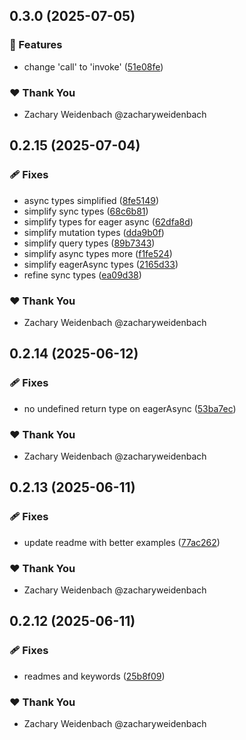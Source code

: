 ## 0.3.0 (2025-07-05)

### 🚀 Features

- change 'call' to 'invoke' ([51e08fe](https://github.com/dataquail/chimeric/commit/51e08fe))

### ❤️ Thank You

- Zachary Weidenbach @zacharyweidenbach

## 0.2.15 (2025-07-04)

### 🩹 Fixes

- async types simplified ([8fe5149](https://github.com/dataquail/chimeric/commit/8fe5149))
- simplify sync types ([68c6b81](https://github.com/dataquail/chimeric/commit/68c6b81))
- simplify types for eager async ([62dfa8d](https://github.com/dataquail/chimeric/commit/62dfa8d))
- simplify mutation types ([dda9b0f](https://github.com/dataquail/chimeric/commit/dda9b0f))
- simplify query types ([89b7343](https://github.com/dataquail/chimeric/commit/89b7343))
- simplify async types more ([f1fe524](https://github.com/dataquail/chimeric/commit/f1fe524))
- simplify eagerAsync types ([2165d33](https://github.com/dataquail/chimeric/commit/2165d33))
- refine sync types ([ea09d38](https://github.com/dataquail/chimeric/commit/ea09d38))

### ❤️ Thank You

- Zachary Weidenbach @zacharyweidenbach

## 0.2.14 (2025-06-12)

### 🩹 Fixes

- no undefined return type on eagerAsync ([53ba7ec](https://github.com/dataquail/chimeric/commit/53ba7ec))

### ❤️ Thank You

- Zachary Weidenbach @zacharyweidenbach

## 0.2.13 (2025-06-11)

### 🩹 Fixes

- update readme with better examples ([77ac262](https://github.com/dataquail/chimeric/commit/77ac262))

### ❤️ Thank You

- Zachary Weidenbach @zacharyweidenbach

## 0.2.12 (2025-06-11)

### 🩹 Fixes

- readmes and keywords ([25b8f09](https://github.com/dataquail/chimeric/commit/25b8f09))

### ❤️ Thank You

- Zachary Weidenbach @zacharyweidenbach
